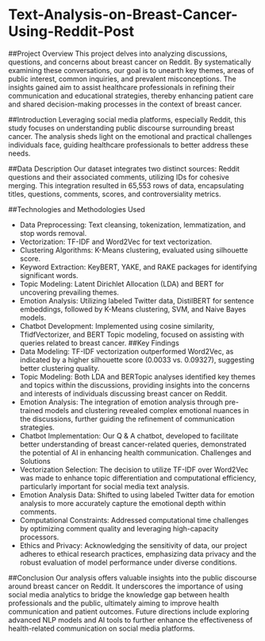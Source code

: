 # Text-Analysis-on-Breast-Cancer-Using-Reddit-Post

##Project Overview
This project delves into analyzing discussions, questions, and concerns about breast cancer on Reddit. By systematically examining these conversations, our goal is to unearth key themes, areas of public interest, common inquiries, and prevalent misconceptions. The insights gained aim to assist healthcare professionals in refining their communication and educational strategies, thereby enhancing patient care and shared decision-making processes in the context of breast cancer.

##Introduction
Leveraging social media platforms, especially Reddit, this study focuses on understanding public discourse surrounding breast cancer. The analysis sheds light on the emotional and practical challenges individuals face, guiding healthcare professionals to better address these needs.

##Data Description
Our dataset integrates two distinct sources: Reddit questions and their associated comments, utilizing IDs for cohesive merging. This integration resulted in 65,553 rows of data, encapsulating titles, questions, comments, scores, and controversiality metrics.

##Technologies and Methodologies Used
- Data Preprocessing: Text cleansing, tokenization, lemmatization, and stop words removal.
- Vectorization: TF-IDF and Word2Vec for text vectorization.
- Clustering Algorithms: K-Means clustering, evaluated using silhouette score.
- Keyword Extraction: KeyBERT, YAKE, and RAKE packages for identifying significant words.
- Topic Modeling: Latent Dirichlet Allocation (LDA) and BERT for uncovering prevailing themes.
- Emotion Analysis: Utilizing labeled Twitter data, DistilBERT for sentence embeddings, followed by K-Means clustering, SVM, and Naive Bayes models.
- Chatbot Development: Implemented using cosine similarity, TfidfVectorizer, and BERT Topic modeling, focused on assisting with queries related to breast cancer.
##Key Findings
- Data Modeling: TF-IDF vectorization outperformed Word2Vec, as indicated by a higher silhouette score (0.0033 vs. 0.09327), suggesting better clustering quality.
- Topic Modeling: Both LDA and BERTopic analyses identified key themes and topics within the discussions, providing insights into the concerns and interests of individuals discussing breast cancer on Reddit.
- Emotion Analysis: The integration of emotion analysis through pre-trained models and clustering revealed complex emotional nuances in the discussions, further guiding the refinement of communication strategies.
- Chatbot Implementation: Our Q & A chatbot, developed to facilitate better understanding of breast cancer-related queries, demonstrated the potential of AI in enhancing health communication.
Challenges and Solutions
- Vectorization Selection: The decision to utilize TF-IDF over Word2Vec was made to enhance topic differentiation and computational efficiency, particularly important for social media text analysis.
- Emotion Analysis Data: Shifted to using labeled Twitter data for emotion analysis to more accurately capture the emotional depth within comments.
- Computational Constraints: Addressed computational time challenges by optimizing comment quality and leveraging high-capacity processors.
- Ethics and Privacy: Acknowledging the sensitivity of data, our project adheres to ethical research practices, emphasizing data privacy and the robust evaluation of model performance under diverse conditions.

##Conclusion
Our analysis offers valuable insights into the public discourse around breast cancer on Reddit. It underscores the importance of using social media analytics to bridge the knowledge gap between health professionals and the public, ultimately aiming to improve health communication and patient outcomes. Future directions include exploring advanced NLP models and AI tools to further enhance the effectiveness of health-related communication on social media platforms.
